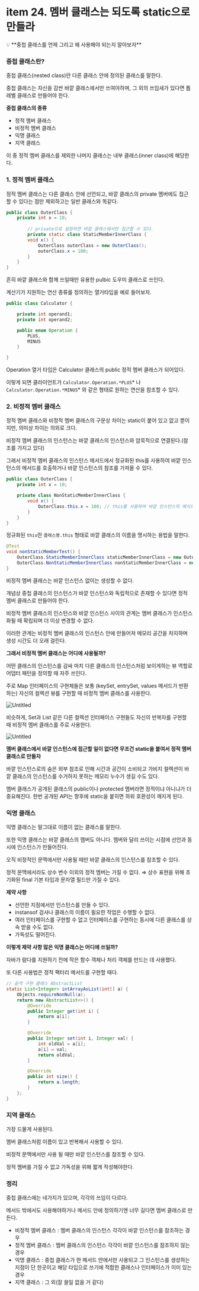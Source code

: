# item 24. 멤버 클래스는 되도록 static으로 만들라

<aside>
💡 **중첩 클래스를 언제 그리고 왜 사용해야 되는지 알아보자**

</aside>

### 중첩 클래스란?

중첩 클래스(nested class)란 다른 클래스 안에 정의된 클래스를 말한다.

중첩 클래스는 자신을 감싼 바깥 클래스에서만 쓰여야하며, 그 외의 쓰임새가 있다면 톱레벨 클래스로 만들어야 한다.

**중첩 클래스의 종류**

- 정적 멤버 클래스
- 비정적 멤버 클래스
- 익명 클래스
- 지역 클래스

이 중 정적 멤버 클래스를 제외한 나머지 클래스는 내부 클래스(inner class)에 해당한다.

### 1. 정적 멤버 클래스

정적 멤버 클래스는 다른 클래스 안에 선언되고, 바깥 클래스의 private 멤버에도 접근할 수 있다는 점만 제외하고는 일반 클래스와 똑같다.

```java
public class OuterClass {
    private int x = 10;
		
		// private으로 설정하면 바깥 클래스에서만 접근할 수 있다.
		private static class StaticMemberInnerClass {
        void x() {
            OuterClass outerClass = new OuterClass();
            outerClass.x = 100;
        }
    }
}
```

흔히 바깥 클래스와 함께 쓰일때만 유용한 pulbic 도우미 클래스로 쓰인다.

계산기가 지원하는 연산 종류를 정의하는 열거타입을 예로 들어보자.

```java
public class Calculator {

    private int operand1;
    private int operand2;

    public enum Operation {
        PLUS,
        MINUS
    }

}
```

Operation 열거 타입은 Calculator 클래스의 public 정적 멤버 클래스가 되어있다.

이렇게 되면 클라이언트가 `Calculator.Operation.*PLUS`* 나 `Calculator.Operation.*MINUS`* 와 같은 형태로 원하는 연산을 참조할 수 있다.

### 2. 비정적 멤버 클래스

정적 멤버 클래스와 비정적 멤버 클래스의 구문상 차이는 static이 붙어 있고 없고 뿐이지만, 의미상 차이는 의외로 크다.

비정적 멤버 클래스의 인스턴스는 바깥 클래스의 인스턴스와 암묵적으로 연결된다.(참조를 가지고 있다)

그래서 비정적 멤버 클래스의 인스턴스 메서드에서 정규화된 this를 사용하여 바깥 인스턴스의 메서드를 호출하거나 바깥 인스턴스의 참조를 가져올 수 있다.

```java
public class OuterClass {
    private int x = 10;

    private class NonStaticMemberInnerClass {
        void x() {
            OuterClass.this.x = 100; // this를 사용하여 바깥 인스턴스의 메서드나 인스턴스의 참조를 가져올 수 있다.
        }
    }
}
```

정규화된 `this`란 `클래스명.this` 형태로 바깥 클래스의 이름을 명시하는 용법을 말한다.

```java
@Test
void nonStaticMemberTest() {
    OuterClass.StaticMemberInnerClass staticMemberInnerClass = new OuterClass.StaticMemberInnerClass(); // 정적 멤버 클래스는 바깥 인스턴스 없이도 생성할 수 있다.
    OuterClass.NonStaticMemberInnerClass nonStaticMemberInnerClass = new OuterClass().new NonStaticMemberInnerClass(); // 비정적 멤버 클래스는 바깥 인스턴스 없이는 생성할 수 없다.
}
```

비정적 멤버 클래스는 바깥 인스턴스 없이는 생성할 수 없다.

개념상 중첩 클래스의 인스턴스가 바깥 인스턴스와 독립적으로 존재할 수 있다면 정적 멤버 클래스로 만들어야 한다.

비정적 멤버 클래스의 인스턴스와 바깥 인스턴스 사이의 관계는 멤버 클래스가 인스턴스화될 때 확립되며 더 이상 변경할 수 없다.

이러한 관계는 비정적 멤버 클래스의 인스턴스 안에 만들어져 메모리 공간을 차지하며 생성 시간도 더 오래 걸린다.

**그래서 비정적 멤버 클래스는 어디에 사용될까?**

어떤 클래스의 인스턴스를 감싸 마치 다른 클래스의 인스턴스처럼 보이게하는 뷰 역할로 어댑터 패턴을 정의할 때 자주 쓰인다.

주로 Map 인터페이스의 구현체들은 보통 (keySet, entrySet, values 메서드가 반환하는) 자신의 컬렉션 뷰를 구현할 때 비정적 멤버 클래스를 사용한다.

![Untitled](item%2024%20%E1%84%86%E1%85%A6%E1%86%B7%E1%84%87%E1%85%A5%20%E1%84%8F%E1%85%B3%E1%86%AF%E1%84%85%E1%85%A2%E1%84%89%E1%85%B3%E1%84%82%E1%85%B3%E1%86%AB%20%E1%84%83%E1%85%AC%E1%84%83%E1%85%A9%E1%84%85%E1%85%A9%E1%86%A8%20static%E1%84%8B%E1%85%B3%E1%84%85%E1%85%A9%20%E1%84%86%E1%85%A1%E1%86%AB%E1%84%83%E1%85%B3%E1%86%AF%2086b490f86ec846a9b4f205dbc14227b3/Untitled.png)

비슷하게, Set과 List 같은 다른 컬렉션 인터페이스 구현들도 자신의 반복자를 구현할 때 비정적 멤버 클래스를 주로 사용한다.

![Untitled](item%2024%20%E1%84%86%E1%85%A6%E1%86%B7%E1%84%87%E1%85%A5%20%E1%84%8F%E1%85%B3%E1%86%AF%E1%84%85%E1%85%A2%E1%84%89%E1%85%B3%E1%84%82%E1%85%B3%E1%86%AB%20%E1%84%83%E1%85%AC%E1%84%83%E1%85%A9%E1%84%85%E1%85%A9%E1%86%A8%20static%E1%84%8B%E1%85%B3%E1%84%85%E1%85%A9%20%E1%84%86%E1%85%A1%E1%86%AB%E1%84%83%E1%85%B3%E1%86%AF%2086b490f86ec846a9b4f205dbc14227b3/Untitled%201.png)

**멤버 클래스에서 바깥 인스턴스에 접근할 일이 없다면 무조건 static을 붙여서 정적 멤버 클래스로 만들자**

바깥 인스턴스로의 숨은 외부 참조로 인해 시간과 공간이 소비되고 가비지 컬렉션이 바깥 클래스의 인스턴스를 수거하지 못하는 메모리 누수가 생길 수도 있다.

멤버 클래스가 공개된 클래스의 public이나 protected 멤버라면 정적이냐 아니냐가 더 중요해진다. 한번 공개된 API는 향후에 static을 붙히면 하위 호환성이 깨지게 된다.

### 익명 클래스

익명 클래스는 말그대로 이름이 없는 클래스를 말한다.

또한 익명 클래스는 바깥 클래스의 멤버도 아니다. 멤버와 달리 쓰이는 시점에 선언과 동시에 인스턴스가 만들어진다.

오직 비정적인 문맥에서만 사용될 때만 바깥 클래스의 인스턴스를 참조할 수 있다.

정적 문맥에서라도 상수 변수 이외의 정적 멤버는 가질 수 없다. ⇒ 상수 표현을 위해 초기화된 final 기본 타입과 문자열 필드만 가질 수 있다.

**제약 사항**

- 선언한 지점에서만 인스턴스를 만들 수 있다.
- instansof 검사나 클래스의 이름이 필요한 작업은 수행할 수 없다.
- 여러 인터페이스를 구현할 수 없고 인터페이스를 구현하는 동시에 다른 클래스를 상속 받을 수도 없다.
- 가독성도 떨어진다.

**이렇게 제약 사항 많은 익명 클래스는 어디에 쓰일까?**

자바가 람다를 지원하기 전에 작은 함수 객체나 처리 객체를 만드는 데 사용했다.

또 다른 사용법은 정적 팩터리 메서드를 구현할 때다.

```java
// 골격 구현 클래스 AbstractList
static List<Integer> intArrayAsList(int[] a) {
    Objects.requireNonNull(a);
    return new AbstractList<>() {
        @Override
        public Integer get(int i) {
            return a[i];
        }

        @Override
        public Integer set(int i, Integer val) {
            int oldVal = a[i];
            a[i] = val;
            return oldVal;
        }

        @Override
        public int size() {
            return a.length;
        }
    };
}
```

 

### 지역 클래스

가장 드물게 사용된다.

멤버 클래스처럼 이름이 있고 반복해서 사용할 수 있다.

비정적 문맥에서만 사용 될 때만 바깥 인스턴스를 참조할 수 있다.

정적 멤버를 가질 수 없고 가독성을 위해 짧게 작성해야한다. 

### 정리

중첩 클래스에는 네가지가 있으며, 각각의 쓰임이 다르다.

메서드 밖에서도 사용해야하거나 메서드 안에 정의하기엔 너무 길다면 멤버 클래스로 만든다.

- 비정적 멤버 클래스 : 멤버 클래스의 인스턴스 각각이 바깥 인스턴스를 참조하는 경우
- 정적 멤버 클래스 : 멤버 클래스의 인스턴스 각각이 바깥 인스턴스를 참조하지 않는 경우
- 익명 클래스 : 중첩 클래스가 한 메서드 안에서만 사용되고 그 인스턴스를 생성하는 지점이 단 한곳이고 해당 타입으로 쓰기에 적합한 클래스나 인터페이스가 이미 있는 경우
- 지역 클래스 : 그 외(잘 쓸일 없을 거 같다)